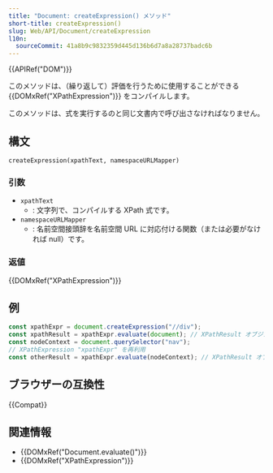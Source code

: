 ```yaml
---
title: "Document: createExpression() メソッド"
short-title: createExpression()
slug: Web/API/Document/createExpression
l10n:
  sourceCommit: 41a8b9c9832359d445d136b6d7a8a28737badc6b
---
```


{{APIRef("DOM")}}

このメソッドは、（繰り返して）評価を行うために使用することができる {{DOMxRef("XPathExpression")}} をコンパイルします。

このメソッドは、式を実行するのと同じ文書内で呼び出さなければなりません。

## 構文

```js-nolint
createExpression(xpathText, namespaceURLMapper)
```

### 引数

- `xpathText`
  - : 文字列で、コンパイルする XPath 式です。
- `namespaceURLMapper`
  - : 名前空間接頭辞を名前空間 URL に対応付ける関数（または必要がなければ null）です。

### 返値

{{DOMxRef("XPathExpression")}}

## 例

```js
const xpathExpr = document.createExpression("//div");
const xpathResult = xpathExpr.evaluate(document); // XPathResult オブジェクトを返す
const nodeContext = document.querySelector("nav");
// XPathExpression "xpathExpr" を再利用
const otherResult = xpathExpr.evaluate(nodeContext); // XPathResult オブジェクトを返す
```

## ブラウザーの互換性

{{Compat}}

## 関連情報

- {{DOMxRef("Document.evaluate()")}}
- {{DOMxRef("XPathExpression")}}
